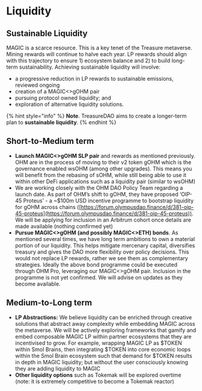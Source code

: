 # Liquidity

## Sustainable Liquidity&#x20;

MAGIC is a scarce resource. This is a key tenet of the Treasure metaverse. Mining rewards will continue to halve each year. LP rewards should align with this trajectory to ensure 1) ecosystem balance and 2) to build long-term sustainability. Achieving sustainable liquidity will involve:&#x20;

* a progressive reduction in LP rewards to sustainable emissions, reviewed ongoing
* creation of a MAGIC<>gOHM pair
* pursuing protocol owned liquidity; and
* exploration of alternative liquidity solutions.

{% hint style="info" %}
**Note**. TreasureDAO aims to create a longer-term plan to **sustainable liquidity**.&#x20;
{% endhint %}

## Short-to-Medium term

* **Launch MAGIC<>gOHM SLP pair** and rewards as mentioned previously. OHM are in the process of moving to their v2 token gOHM which is the governance enabled wsOHM (among other upgrades). This means you will benefit from the rebasing of sOHM, while still being able to use it within other DeFi applications such as a liquidity pair (similar to wsOHM)
* We are working closely with the OHM DAO Policy Team regarding a launch date. As part of OHM’s shift to gOHM, they have proposed ‘OIP-45 Proteus’ - a \~$100m USD incentive programme to bootstrap liquidity for gOHM across chains ([https://forum.olympusdao.finance/d/381-oip-45-proteus](https://forum.olympusdao.finance/d/381-oip-45-proteus)). We will be applying for inclusion in an Arbitrum cohort once details are made available (nothing confirmed yet)
* **Pursue MAGIC<>gOHM (and possibly MAGIC<>ETH) bonds**. As mentioned several times, we have long term ambitions to own a material portion of our liquidity. This helps mitigate mercenary capital, diversifies treasury and gives the DAO more flexibility over policy decisions. This would not replace LP rewards, rather we see them as complementary strategies. Ideally the above bond programme could be executed through OHM Pro, leveraging our MAGIC<>gOHM pair. Inclusion in the programme is not yet confirmed. We will advise on updates as they become available.

## Medium-to-Long term

* **LP Abstractions:** We believe liquidity can be enriched through creative solutions that abstract away complexity while embedding MAGIC across the metaverse. We will be actively exploring frameworks that gamify and embed composable MAGIC LP within partner ecosystems that they are incentivised to grow. For example, wrapping MAGIC LP as $TOKEN within Smol Brains, then integrating $TOKEN into core economic loops within the Smol Brain ecosystem such that demand for $TOKEN results in depth in MAGIC liquidity; but without the user consciously knowing they are adding liquidity to MAGIC
* **Other liquidity options** such as Tokemak will be explored overtime (note: it is extremely competitive to become a Tokemak reactor)

